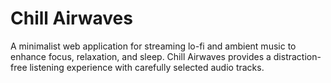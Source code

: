 # Chill Airwaves

A minimalist web application for streaming lo-fi and ambient music to enhance focus, relaxation, and sleep. Chill Airwaves provides a distraction-free listening experience with carefully selected audio tracks.

